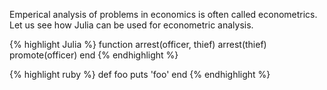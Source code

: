 Emperical analysis of problems in economics is often called econometrics. Let us see how Julia can be used for econometric analysis.

{% highlight Julia %}
function arrest(officer, thief)
	arrest(thief)
	promote(officer)
end
{% endhighlight %}

{% highlight ruby %}
def foo
  puts 'foo'
end
{% endhighlight %}
